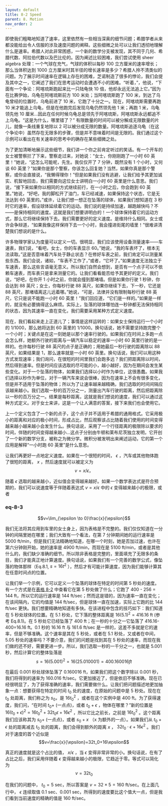 ```yaml
---
layout: default
title: 8-2 Speed
parent: 8. Motion
nav_order: 2
---
```

即使我们粗略地知道了速率，这里依然有一些相当深奥的细节问题；希腊学者从来都没能给出令人信服的涉及速度问题的阐释。这些细微之处可以让我们透彻地理解什么是速率。希腊人对此非常困惑，一个新的数学分支被发现，其不同于几何、希腊代数、阿拉伯代数以及巴比伦的。因为阐述比较困难，我们尝试使用 sheer algebra 处理：一个气球在充气，气球的体积以每秒 100 立方厘米的速率增长；那么当体积达到 1000 立方厘米时其半径的增长速率是多少？希腊人拎不清类似的问题。为了展示时间速率在逻辑上存在的困难，芝诺制造了很多的悖论，我们会提及其中之一，它阐述了我们在思考运动时会遭遇不小的困难。“听着，”，他说，“下面有一个争论：阿喀琉斯跑起来比一只陆龟快 10 倍，他却永远无法追上它。”因为在比赛伊始，乌龟在阿喀琉斯前方 100 米处；当阿喀琉斯跑了 100 米，到达了乌龟曾经的位置时，乌龟前进了 10 米，它跑了十分之一。现在，阿喀琉斯需要再跑 10 米才能追上乌龟，但是在他跑完后发现乌龟仍然领先他 1 米；再跑 1 米，乌龟领先他 10 厘米...因此在任何时候乌龟总是领先于阿喀琉斯，阿喀琉斯永远都追不上乌龟。“这是为什么，哪里错了？” 有限数量的时间可以被分解成无限数量的片儿，就像一条线重复地除以 2 可以被分成无限的数量。阿喀琉斯追逐乌龟（在这个争论中）虽然存在无限多的步骤，但是并不意味着时间是无限的。我们通过这个示例可以看出在有关速率的思考中的确存在某些细微之处。

为了更加清晰地展示这些细节，我们讲一个你之前肯定听过的笑话。有一个开车的女士被警察拦了下来，警察走过来，对她说：“女士，你刚刚跑了一小时 60 英里！”她说，“这怎么可能呢，先生。我仅仅开了 7 分钟，既然没有 1 个小时，又何谈 60 英里？”如果你是那个警察，你该怎么回复她？当然，如果你真是那个警察，或你会直接说，“我懒得理你！”但是如果我们没有逃避，让我们给予其更加诚实、机智地回击，我们需要向这位女士讲明白一小时 60 英里是什么意思。我们说，“接下来如果你以相同的方式继续前行，在一小时之后，你会跑到 60 英里。”她说，“好吧，我的脚松开了油门，车已经减速，如果保持这个状态，它是无法达到 60 英里的。”或许，让我们想一想正在坠落的球体，如果我们想知道在 3 秒时它的速率，假设球体延续着它的运动。我们说的是持续加速，越跑越快吗？不——是保持相同的速度。这就是我们想要讲明白的！一个球体保持着它的运动方式，那么它将继续保持下去。我们需要更好的定义速度。是维持什么相同。女士或许会争辩道，“如果我像这样保持下去一个小时，我会撞进街尾的墙里！”很难讲清楚我们想说的是什么。

许多物理学家认为度量可以定义一切。很明显，我们应该使用设备测量速率——车速表，我们说，“看吧，女士，你的车表显示 60。”她说，“我的车表坏了，根本无法读取。”这是否意味着汽车处于静止状态？在修好车表之前，我们肯定可以测量某些东西。我们会说，诸如，“车表不工作了，”或者，“它坏了。”如果速度无法独立于车速表，那么这些言语毫无意义。所以我们自然会想到，是否有一个点子可以不依赖车速表，而车表只是拿来测量它的。让我们看看能否给予其更好的定义。我们说，“好吧，在你开 1 小时之前，你就会撞到那堵墙。但是如果你行驶 1 秒钟，你会达到 88 英尺；女士，你每秒行驶 88 英尺，如果你继续下去，下一秒，它还是 88 英尺，那堵墙离这儿远着哪。”她说，“可是，法律并没有限制每秒行驶 88 英尺，它只是说不能跑一小时 60 英里！”我们回应道，“它们是一样的。”如果是一样的，就没有必要搞得这么麻烦。实际上，坠落的球体哪怕连一秒钟都无法保持相同的状态，因为其速率一直在变化，我们需要采用某种方式定义速度。

现在，我们看起来走上正道儿了；事情是这样运转的：如果女士保持运行一个小时的 1/1000，那么她将达到 60 英里的 1/1000。换句话说，她不需要坚持跑完整个一个小时；关键点是在这一刻她是以那个速率行驶的。如果我们在时间上多跑一点会怎么样，她额外行驶的距离与一辆汽车以稳定的速率一小时 60 英里行驶的是一样的。也许每秒行驶 88 英尺的点子是正确的；用她最后一秒行驶的距离除以 88 英尺，如果结果是 1，那么速率就是一小时 60 英里。换句话说，我们可以用这种方式发现速率；我们询问，在很短的时间里我们会跑多远？我们把距离除以时间，然后得到速率。但是时间应该选取的尽可能的小，越小越好，因为在期间会发生某些变化。对于一个坠落的物体，如果我们选择以小时作为单位，这很愚蠢。如果我们选择以秒作为单位，对于一辆汽车来说会很棒，因为在速率上不会有很多变化，但是并不适用于坠落的物体；所以为了让速率越来越精确，我们选取的时间间隔应该越来越小。我们选取一秒的百万分之一，测量出汽车行驶的距离，然后把距离除以一秒的百万分之一。结果是每秒距离，这就是我们想说的速度，我们可以通过这种方式定义。对于女士来讲，这是一个让人满意的答案，接下来我们也会使用它。

上一个定义包含了一个新的点子，这个点子并不适用于希腊的通用格式。它采用极小的距离和对应的极小时间，形成占比，然后观察该占比随着我们使用的时间变得越来越小越来越小会发生什么。换句话说，采用了一个行径距离的极限除以要求的时间，伴随的时间变得越来越小...这点子分别由牛顿和莱布尼茨独立发明，它开创了一个新的数学分支，被称之为微分学。微积分被发明出来阐述运动，它的第一个应用是解释“一小时跑 60 英里”是什么意思。

让我们再更好一点地定义速度。如果在一个很短的时间， $\epsilon$ ，汽车或其他物体跑了很短的距离， $x$ ，然后速度就可以被定义为
$$v=x/\epsilon，$$

随着 $\epsilon$ 选取的越来越小，近似值会变得越来越好。如果一个数学表达式是符合预期的，我们可以说速度等于伴随着表达式 $v=x/\epsilon$ 中的 $\epsilon$ 变得越来越小的极限，或者
### eq-8-3
$$v=\lim_{\epsilon \to 0}\frac{x}{\epsilon}$$

我们无法将其应用到车里的女士身上，因为表格是不完整的。我们仅仅知道在一分钟的间隔里她在哪里；我们大致有一个看法，在第 7 分钟期间她的运行速率是 5000 ft/min，但是我们无法精确地知道，在哪一个时刻，她是否加过速，也许在第六分钟刚开始，她的速率是 4900 ft/min，而现在是 5100 ft/min，或者是其他什么的，我们缺少准确的细节。所以除非表格是完整的，里面填充了无限多的条目，我们才能真正地计算速度。换句话说，如果我们有一个完善的数学公式，像坠落的物体那样（Eq.8.1, $s=16t^2$ ），然后才有可能计算速度，因为我们能够计算其在任意时间点的位置。

让我们举一个示例，它可以定义一个坠落的球体在特定的时间第 5 秒处的速度。有一个方式是在[表格 8-2]({{"/volume-1/8-motion/8-1-description-of-motion.html#table-8-2"|relative_url}}) 中查看它在第 5 秒处做了什么；它跑了 400 - 256 = 144 ft，所以它的运行速率是 144 ft/sec；然而这是错的，因为速率一直在变化；在该间隔内，它的均值是 144 ft/sec，但是球体一直在加速，实际上它跑的比 144 ft/sec 更快。我们想要精确地知道有多快。在该进程中包含的技巧如下：我们知道在 5 秒处球体的位置。在 5.1 秒处，它下落的整体距离是 $16(5.1)^2=416.16$ ft (参考 Eq.8.1)。在 5 秒处它已经坠落了 400 ft；在一秒的十分之一它坠落了 416.16-400=16.16 ft。0.1 秒的 16.16 ft 与 161.6 ft/sec 是一样的，这差不多就是它的速率，但是不够准确。这个速率是其在 5 秒处，或者在 5.1 秒处，又或者在中间，5.05 秒处的速率吗？不要介意，我们的问题是找到其在 5 秒处的速率，而现在我们做的还不好，需要更进一步。所以，我们选取一秒的一千分之一，也就是 5.001 秒，然后计算它的整体坠落是
$$s=16(5.001)^2=16(25.010001)=400.160016 ft$$

在最后 0.001 秒处球体坠落了 0.160016 ft，如果我们把这个数字除以 0.001 秒，我们将得到的速率为 160.016 ft/sec。它更加接近了，但是依旧不够准确。现在已经很明显了，为了获得准确的速率，我们需要做什么。让我们把问题描述地更加抽象一点：想要获得在特定的时间 $t_0$ 处的速度，在原始的问题中是 5 秒处。现在在 $t_0$ 处距离，我们称之为 $s_0$，是 $16{t_0}^2$ ，或者在这个实例中是 400 ft。为了获得速度，我们问，“在时间 $t_0+$ (一点点)，或者 $t_0+\epsilon$ ，物体在哪里？”新的位置是 $16(t_0+\epsilon)^2=16{t_0}^2+32t_0\epsilon+16{\epsilon}^2$ ，所以它比之前长，之前是 $16{t_0}^2$ 。这个距离我们应该称其为 $s_0+$ (一点点)，或者 $s_0+x$ （x 为额外的一点）。如果我们从 $t_0+\epsilon$ 处的距离减去 $t_0$ 处的距离，我们会得到额外的距离 $x$ ， $32t_0\cdot{\epsilon}+16{\epsilon}^2$ 。我们对于速度的首个近似是
$$v=\frac{x}{\epsilon}=32t_0+16\epsilon$$

真正的速度就是这个占比的值， $x/\epsilon$ ，当 $\epsilon$ 变得非常非常的小。换句话说，在有了占比之后，我们采用伴随着 $\epsilon$ 变得越来越小的极限，它趋近于零。等式可以简化为
$$v=32t_0$$

在我们的问题中， $t_0=5$ sec，所以答案是 $v=32\times{5}=160$ ft/sec。在上面几行中， $\epsilon$ 连续取值 0.1 sec、0.001 sec，所得到的速度要比这个值大一点，但是我们看到当前速度的精确的值是 160 ft/sec。
